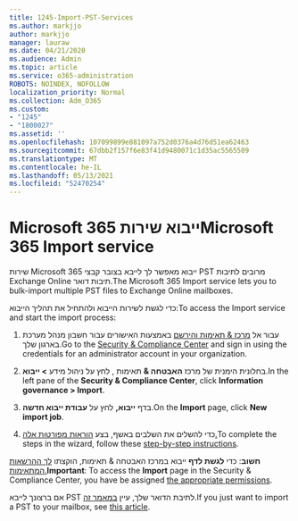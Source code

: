 ```yaml
---
title: 1245-Import-PST-Services
ms.author: markjjo
author: markjjo
manager: lauraw
ms.date: 04/21/2020
ms.audience: Admin
ms.topic: article
ms.service: o365-administration
ROBOTS: NOINDEX, NOFOLLOW
localization_priority: Normal
ms.collection: Adm_O365
ms.custom:
- "1245"
- "1800027"
ms.assetid: ''
ms.openlocfilehash: 107099899e881097a752d0376a4d76d51ea62463
ms.sourcegitcommit: 67dbb2f157f6e83f41d9480071c1d35ac5565509
ms.translationtype: MT
ms.contentlocale: he-IL
ms.lasthandoff: 05/13/2021
ms.locfileid: "52470254"
---
```

# <a name="microsoft-365-import-service"></a><span data-ttu-id="3a2b3-102">Microsoft 365 ייבוא שירות</span><span class="sxs-lookup"><span data-stu-id="3a2b3-102">Microsoft 365 Import service</span></span>

<span data-ttu-id="3a2b3-103">שירות Microsoft 365 ייבוא מאפשר לך לייבא בצובר קבצי PST מרובים לתיבות Exchange Online תיבות דואר.</span><span class="sxs-lookup"><span data-stu-id="3a2b3-103">The Microsoft 365 Import service lets you to bulk-import multiple PST files to Exchange Online mailboxes.</span></span>

<span data-ttu-id="3a2b3-104">כדי לגשת לשירות הייבוא ולהתחיל את תהליך הייבוא:</span><span class="sxs-lookup"><span data-stu-id="3a2b3-104">To access the Import service and start the import process:</span></span>

1. <span data-ttu-id="3a2b3-105">עבור אל [מרכז & תאימות והירשם](https://protection.office.com) באמצעות האישורים עבור חשבון מנהל מערכת בארגון שלך.</span><span class="sxs-lookup"><span data-stu-id="3a2b3-105">Go to the [Security & Compliance Center](https://protection.office.com) and sign in using the credentials for an administrator account in your organization.</span></span>

2. <span data-ttu-id="3a2b3-106">בחלונית הימנית של מרכז **האבטחה &** תאימות , לחץ על ניהול מידע **> ייבוא**.</span><span class="sxs-lookup"><span data-stu-id="3a2b3-106">In the left pane of the **Security & Compliance Center**, click **Information governance > Import**.</span></span>

3. <span data-ttu-id="3a2b3-107">בדף **ייבוא,** לחץ על **עבודת ייבוא חדשה**.</span><span class="sxs-lookup"><span data-stu-id="3a2b3-107">On the **Import** page, click **New import job**.</span></span>

4. <span data-ttu-id="3a2b3-108">כדי להשלים את השלבים באשף, בצע [הוראות מפורטות אלה.](/microsoft-365/compliance/use-network-upload-to-import-pst-files.md)</span><span class="sxs-lookup"><span data-stu-id="3a2b3-108">To complete the steps in the wizard, follow these [step-by-step instructions](/microsoft-365/compliance/use-network-upload-to-import-pst-files.md).</span></span>

<span data-ttu-id="3a2b3-109">**חשוב**: כדי **לגשת לדף** ייבוא במרכז האבטחה & תאימות, הוקצתו [לך ההרשאות המתאימות.](/microsoft-365/security/office-365-security/use-dkim-to-validate-outbound-email.md)</span><span class="sxs-lookup"><span data-stu-id="3a2b3-109">**Important**: To access the **Import** page in the Security & Compliance Center, you have be assigned  [the appropriate permissions](/microsoft-365/security/office-365-security/use-dkim-to-validate-outbound-email.md).</span></span>

<span data-ttu-id="3a2b3-110">אם ברצונך לייבא PST לתיבת הדואר שלך, עיין [במאמר זה](https://support.office.com/article/import-email-contacts-and-calendar-from-an-outlook-pst-file-431a8e9a-f99f-4d5f-ae48-ded54b3440ac).</span><span class="sxs-lookup"><span data-stu-id="3a2b3-110">If you just want to import a PST to your mailbox, see [this article](https://support.office.com/article/import-email-contacts-and-calendar-from-an-outlook-pst-file-431a8e9a-f99f-4d5f-ae48-ded54b3440ac).</span></span>
